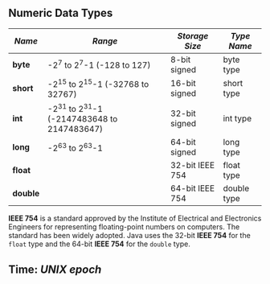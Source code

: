 ## Numeric Data Types

|_Name_|_Range_|_Storage Size_|_Type Name_|
|---|---|---|---|
|__byte__|-2<sup>7</sup> to 2<sup>7</sup>-1 (-128 to 127)|8-bit signed|byte type|
|__short__|-2<sup>15</sup> to 2<sup>15</sup>-1 (-32768 to 32767)|16-bit signed|short type|
|__int__|-2<sup>31</sup> to 2<sup>31</sup>-1 (-2147483648 to 2147483647)|32-bit signed|int type|
|__long__|-2<sup>63</sup> to 2<sup>63</sup>-1|64-bit signed|long type|
|__float__||32-bit IEEE 754|float type|
|__double__||64-bit IEEE 754|double type|

__IEEE 754__ is a standard approved by the Institute of Electrical and Electronics Engineers for representing floating-point numbers on computers. The standard has been widely adopted. Java uses the 32-bit __IEEE 754__ for the `float` type and the 64-bit __IEEE 754__ for the `double` type.

## Time: _UNIX epoch_


